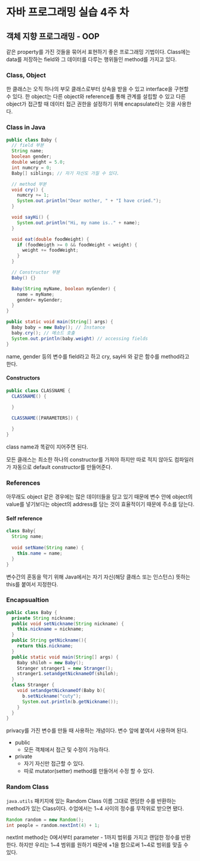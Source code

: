 # 자바 프로그래밍 실습 4주 차

## 객체 지향 프로그래밍 - OOP

같은 property를 가진 것들을 묶어서 표현하기 좋은 프로그래밍 기법이다. Class에는 data를 저장하는 field와 그 데이터를 다루는 행위들인 method를 가지고 있다.

### Class, Object

한 클래스는 오직 하나의 부모 클래스로부터 상속을 받을 수 있고 interface을 구현할 수 있다. 한 object는 다른 object와 reference를 통해 관계를 설립할 수 있고 다른 object가 접근할 때 데이터 접근 권한을 설정하기 위해 encapsulate라는 것을 사용한다.

### Class in Java

``` java
public class Baby {
  // field 부분
  String name;
  boolean gender;
  double weight = 5.0;
  int numcry = 0;
  Baby[] siblings; // 자기 자신도 가질 수 있다.

  // method 부분
  void cry() {
    numcry += 1;
    System.out.println("Dear mother, " + "I have cried.");
  }

  void sayHi() {
    System.out.println("Hi, my name is.." + name);
  }

  void eat(double foodWeight) {
    if (foodWeigth >= 0 && foodWeight < weight) {
      weight += foodWeight;
    }
  }

  // Constructor 부분
  Baby() {}

  Baby(String myName, boolean myGender) {
    name = myName;
    gender= myGender;
  }
}
```

``` java
public static void main(String[] args) {
  Baby baby = new Baby(); // Instance
  baby.cry(); // 메소드 호출
  System.out.println(baby.weight) // accessing fields
}
```

name, gender 등의 변수를 field라고 하고 cry, sayHi 와 같은 함수를 method라고 한다.

#### Constructors

``` java
public class CLASSNAME {
  CLASSNAME() {

  }
  
  CLASSNAME([PARAMETERS]) {

  }
}
```

class name과 똑같이 지어주면 된다.

모든 클래스는 최소한 하나의 constructor를 가져야 하지만 따로 적지 않아도 컴파일러가 자동으로 default constructor를 만들어준다.

### References

아무래도 object 같은 경우에는 많은 데이터들을 담고 있기 때문에 변수 안에 object의 value를 넣기보다는 object의 address를 담는 것이 효율적이기 때문에 주소를 담는다.

#### Self reference

``` java
class Baby{
  String name;
  
  void setName(String name) {
    this.name = name;
  }
}
```

변수간의 혼동을 막기 위해 Java에서는 자기 자신(해당 클래스 또는 인스턴스) 뜻하는 this를 붙여서 지정한다.

### Encapsualtion

``` java
public class Baby {
  private String nickname;
  public void setNickname(String nickname) {
    this.nickname = nickname;
  }
  public String getNickname(){
    return this.nickname;
  }
  public static void main(String[] args) {
    Baby shiloh = new Baby();
    Stranger stranger1 = new Stranger();
    stranger1.setandgetNicknameOf(shiloh);
  }
  class Stranger {
    void setandgetNicknameOf(Baby b){
      b.setNickname("cuty");
      System.out.println(b.getNickname());
    }
  }
}
```

privacy를 가진 변수를 만들 때 사용하는 개념이다. 변수 앞에 붙여서 사용하며 된다.

- public
  - 모든 객체에서 접근 및 수정이 가능하다.
- private
  - 자기 자신만 접근할 수 있다.
  - 따로 mutator(setter) method를 만들어서 수정 할 수 있다.

### Random Class

`java.utils` 패키지에 있는 Random Class 이름 그대로 랜덤한 수를 반환하는 method가 있는 Class이다. 수업에서는 1~4 사이의 정수를 무작위로 받으면 됐다.

``` java
Random random = new Random();
int people = random.nextInt(4) + 1;
```

nextInt method는 0에서부터 parameter - 1까지 범위를 가지고 랜덤한 정수를 반환한다. 하지만 우리는 1~4 범위를 원하기 때문에 +1을 함으로써 1~4로 범위를 맞출 수 있다.

